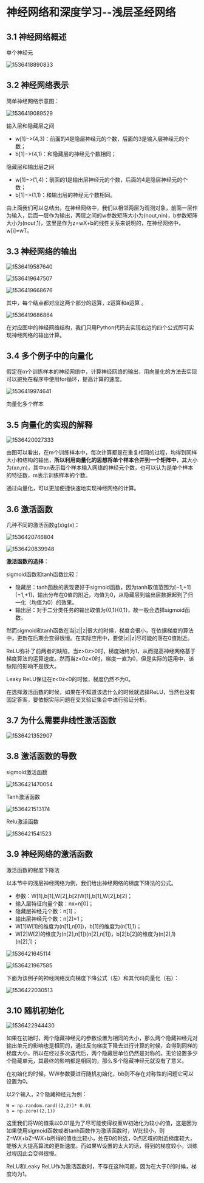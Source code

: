 # 神经网络和深度学习--浅层圣经网络



## 3.1 神经网络概述

单个神经元



![1536418890833](C:\Users\my\AppData\Local\Temp\1536418890833.png)



## 3.2 神经网络表示

简单神经网络示意图： 

![1536419089529](C:\Users\my\AppData\Local\Temp\1536419089529.png)



输入层和隐藏层之间 

- w[1]−>(4,3)：前面的4是隐层神经元的个数，后面的3是输入层神经元的个数；
- b[1]−>(4,1)：和隐藏层的神经元个数相同；

隐藏层和输出层之间 

- w[1]−>(1,4)：前面的1是输出层神经元的个数，后面的4是隐层神经元的个数；
- b[1]−>(1,1)：和输出层的神经元个数相同。

由上面我们可以总结出，在神经网络中，我们以相邻两层为观测对象，前面一层作为输入，后面一层作为输出，两层之间的w参数矩阵大小为(nout,nin)，b参数矩阵大小为(nout,1)，这里是作为z=wX+b的线性关系来说明的，在神经网络中，w[i]=wT。

## 3.3 神经网络的输出



![1536419587640](C:\Users\my\AppData\Local\Temp\1536419587640.png)





![1536419647507](C:\Users\my\AppData\Local\Temp\1536419647507.png)





![1536419668676](C:\Users\my\AppData\Local\Temp\1536419668676.png)

其中，每个结点都对应这两个部分的运算，z运算和a运算 。



![1536419686864](C:\Users\my\AppData\Local\Temp\1536419686864.png)

在对应图中的神经网络结构，我们只用Python代码去实现右边的四个公式即可实现神经网络的输出计算。 



## 3.4 多个例子中的向量化

假定在m个训练样本的神经网络中，计算神经网络的输出，用向量化的方法去实现可以避免在程序中使用for循环，提高计算的速度。 

![1536419974641](C:\Users\my\AppData\Local\Temp\1536419974641.png)



向量化多个样本

## 3.5 向量化的实现的解释



![1536420027333](C:\Users\my\AppData\Local\Temp\1536420027333.png)



由图可以看出，在m个训练样本中，每次计算都是在重复相同的过程，均得到同样大小和结构的输出，**所以利用向量化的思想将单个样本合并到一个矩阵中**，其大小为(xn,m)，其中xn表示每个样本输入网络的神经元个数，也可以认为是单个样本的特征数，m表示训练样本的个数。

通过向量化，可以更加便捷快速地实现神经网络的计算。



## 3.6 激活函数

几种不同的激活函数g(x)g(x)： 

![1536420746804](C:\Users\my\AppData\Local\Temp\1536420746804.png)



![1536420839948](C:\Users\my\AppData\Local\Temp\1536420839948.png)



**激活函数的选择：**

sigmoid函数和tanh函数比较：

- 隐藏层：tanh函数的表现要好于sigmoid函数，因为tanh取值范围为[−1,+1][−1,+1]，输出分布在0值的附近，均值为0，从隐藏层到输出层数据起到了归一化（均值为0）的效果。
- 输出层：对于二分类任务的输出取值为{0,1}{0,1}，故一般会选择sigmoid函数。

然而sigmoid和tanh函数在当|z||z|很大的时候，梯度会很小，在依据梯度的算法中，更新在后期会变得很慢。在实际应用中，要使|z||z|尽可能的落在0值附近。

ReLU弥补了前两者的缺陷，当z>0z>0时，梯度始终为1，从而提高神经网络基于梯度算法的运算速度。然而当z<0z<0时，梯度一直为0，但是实际的运用中，该缺陷的影响不是很大。

Leaky ReLU保证在z<0z<0的时候，梯度仍然不为0。

在选择激活函数的时候，如果在不知道该选什么的时候就选择ReLU，当然也没有固定答案，要依据实际问题在交叉验证集合中进行验证分析。

## 3.7 为什么需要非线性激活函数

![1536421352907](C:\Users\my\AppData\Local\Temp\1536421352907.png)



## 3.8 激活函数的导数

sigmold激活函数

![1536421470054](C:\Users\my\AppData\Local\Temp\1536421470054.png)





Tanh激活函数

![1536421513174](C:\Users\my\AppData\Local\Temp\1536421513174.png)



Relu激活函数

![1536421541523](C:\Users\my\AppData\Local\Temp\1536421541523.png)

## 3.9 神经网络的激活函数

激活函数的梯度下降法

以本节中的浅层神经网络为例，我们给出神经网络的梯度下降法的公式。 

- 参数：W[1],b[1],W[2],b[2]W[1],b[1],W[2],b[2]；
- 输入层特征向量个数：nx=n[0]；
- 隐藏层神经元个数：n[1]；
- 输出层神经元个数：n[2]=1；
- W[1]W[1]的维度为(n[1],n[0])，b[1]的维度为(n[1],1)；
- W[2]W[2]的维度为(n[2],n[1])(n[2],n[1])，b[2]b[2]的维度为(n[2],1)(n[2],1)；

![1536421645114](C:\Users\my\AppData\Local\Temp\1536421645114.png)



![1536421967585](C:\Users\my\AppData\Local\Temp\1536421967585.png)





下面为该例子的神经网络反向梯度下降公式（左）和其代码向量化（右）： 

![1536422030513](C:\Users\my\AppData\Local\Temp\1536422030513.png)





## 3.10 随机初始化

![1536422944430](C:\Users\my\AppData\Local\Temp\1536422944430.png)



如果在初始时，两个隐藏神经元的参数设置为相同的大小，那么两个隐藏神经元对输出单元的影响也是相同的，通过反向梯度下降去进行计算的时候，会得到同样的梯度大小，所以在经过多次迭代后，两个隐藏层单位仍然是对称的。无论设置多少个隐藏单元，其最终的影响都是相同的，那么多个隐藏神经元就没有了意义。

在初始化的时候，WW参数要进行随机初始化，bb则不存在对称性的问题它可以设置为0。

以2个输入，2个隐藏神经元为例：

```
W = np.random.rand((2,2))* 0.01
b = np.zero((2,1))
```

这里我们将W的值乘以0.01是为了尽可能使得权重W初始化为较小的值，这是因为如果使用sigmoid函数或者tanh函数作为激活函数时，W比较小，则Z=WX+bZ=WX+b所得的值也比较小，处在0的附近，0点区域的附近梯度较大，能够大大提高算法的更新速度。而如果W设置的太大的话，得到的梯度较小，训练过程因此会变得很慢。

ReLU和Leaky ReLU作为激活函数时，不存在这种问题，因为在大于0的时候，梯度均为1。

